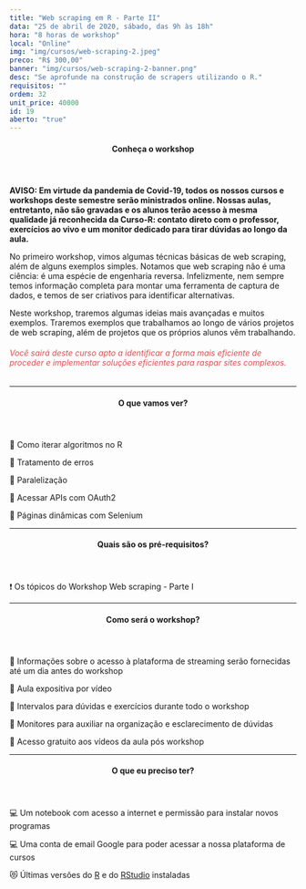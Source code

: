 ```yaml
---
title: "Web scraping em R - Parte II"
data: "25 de abril de 2020, sábado, das 9h às 18h"
hora: "8 horas de workshop"
local: "Online"
img: "img/cursos/web-scraping-2.jpeg"
preco: "R$ 300,00"
banner: "img/cursos/web-scraping-2-banner.png"
desc: "Se aprofunde na construção de scrapers utilizando o R."
requisitos: ""
ordem: 32
unit_price: 40000
id: 19
aberto: "true"
---
```


<header class="section-header">
  <h4>Conheça o workshop</h4>
</header>

<b>AVISO: Em virtude da pandemia de Covid-19, todos os nossos cursos e workshops deste semestre serão ministrados online. Nossas aulas, entretanto, não são gravadas e os alunos terão acesso à mesma qualidade já reconhecida da Curso-R: contato direto com o professor, exercícios ao vivo e um monitor dedicado para tirar dúvidas ao longo da aula.</b>

No primeiro workshop, vimos algumas técnicas básicas de web scraping, além de alguns exemplos simples. Notamos que web scraping não é uma ciência: é uma espécie de engenharia reversa. Infelizmente, nem sempre temos informação completa para montar uma ferramenta de captura de dados, e temos de ser criativos para identificar alternativas.

Neste workshop, traremos algumas ideias mais avançadas e muitos exemplos. Traremos exemplos que trabalhamos ao longo de vários projetos de web scraping, além de projetos que os próprios alunos vêm trabalhando. 

<h6 style = "color: #da4d4d">Você sairá deste curso apto a identificar a forma  mais eficiente de proceder e implementar soluções eficientes para raspar sites complexos.</h6>

<hr>

<header class="section-header">
  <h4>O que vamos ver?</h4>
</header>

<p>&#128204; Como iterar algoritmos no R</p>
<p>&#128204; Tratamento de erros</p>
<p>&#128204; Paralelização</p>
<p>&#128204; Acessar APIs com OAuth2</p>
<p>&#128204; Páginas dinâmicas com Selenium</p>

<hr>

<header class="section-header">
  <h4>Quais são os pré-requisitos?</h4>
</header>

<p>&#10071; Os tópicos do Workshop Web scraping - Parte I</p>

<hr>

<header class="section-header">
  <h4>Como será o workshop?</h4>
</header>

<p>&#128313; Informações sobre o acesso à plataforma de streaming serão fornecidas até um dia antes do workshop
<p>&#128313; Aula expositiva por vídeo
<p>&#128313; Intervalos para dúvidas e exercícios durante todo o workshop
<p>&#128313; Monitores para auxiliar na organização e esclarecimento de dúvidas 
<p>&#128313; Acesso gratuito aos vídeos da aula pós workshop

<hr>

<header class="section-header">
  <h4>O que eu preciso ter?</h4>
</header>

&#128187; Um notebook com acesso a internet e permissão para instalar novos programas

&#128187; Uma conta de email Google para poder acessar a nossa plataforma de cursos

&#128571; Últimas versões do [R](https://cran.r-project.org/) e do [RStudio](https://www.rstudio.com/products/rstudio/download/) instaladas
